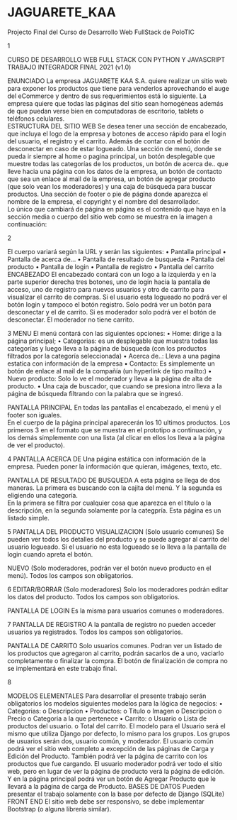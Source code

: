 # JAGUARETE_KAA
Projecto Final del Curso de Desarrollo Web FullStack de PoloTIC

  
 1 
 
 
CURSO DE DESARROLLO WEB FULL STACK 
CON PYTHON Y JAVASCRIPT 
TRABAJO INTEGRADOR FINAL 2021 (v1.0) 
 
ENUNCIADO 
La empresa JAGUARETE KAA S.A. quiere realizar un sitio web para exponer los productos  que tiene 
para  venderlos  aprovechando  el  auge  del  eCommerce  y  dentro  de  sus  requerimientos  está  lo 
siguiente. 
La  empresa  quiere  que  todas  las  páginas  del  sitio  sean  homogéneas  además  de  que  puedan  verse 
bien en computadoras de escritorio, tablets o teléfonos celulares.  
ESTRUCTURA DEL SITIO WEB 
Se desea tener una sección de encabezado, que incluya el logo de la empresa y botones de acceso 
rápido para el login del usuario, el registro y el carrito. Además de contar con el botón de desconectar 
en caso de estar logueado. 
Una sección de menú, donde se pueda ir siempre al home o pagina principal, un botón desplegable 
que muestre todas las categorías de los productos, un botón de acerca de.. que lleve hacia una página 
con los datos de la empresa, un botón de contacto que sea un enlace al mail de la empresa, un botón 
de agregar producto (que solo vean los moderadores) y una caja de búsqueda para buscar productos. 
Una  sección  de  footer  o  pie  de  página  donde  aparezca  el  nombre  de  la  empresa,  el  copyright  y  el 
nombre del desarrollador.  
Lo único que cambiará de página en página es el contenido que haya en la sección media o cuerpo 
del sitio web como se muestra en la imagen a continuación: 
  
 2 
 
El cuerpo variará según la URL y serán las siguientes: 
• Pantalla principal 
• Pantalla de acerca de... 
• Pantalla de resultado de busqueda 
• Pantalla del producto 
• Pantalla de login 
• Pantalla de registro 
• Pantalla del carrito 
ENCABEZADO 
El encabezado contará con un logo a la izquierda y en la parte superior derecha tres botones, uno de 
login hacia la pantalla de acceso, uno de registro para nuevos usuarios y otro de carrito para visualizar 
el  carrito  de  compras.  Si  el  usuario  esta  logueado  no  podrá  ver  el  botón  login  y  tampoco  el  botón 
registro. Solo podrá ver un botón para desconectar y el de carrito. 
Si es moderador solo podrá ver el botón de desconectar. El moderador no tiene carrito. 
 
  
 3 
MENU 
El menú contará con las siguientes opciones: 
• Home: dirige a la página principal; 
• Categorias: es un desplegable que muestra todas las categorías y luego lleva a la página de 
búsqueda (con los productos filtrados por la categoría seleccionada) 
• Acerca de..: Lleva a una pagina estatica con información de la empresa 
• Contacto: Es simplemente un botón de enlace al mail de la compañía (un hyperlink de tipo 
mailto:) 
• Nuevo producto: Solo lo ve el moderador y lleva a la página de alta de producto. 
• Una caja de buscador, que cuando se presiona intro lleva a la página de búsqueda filtrando 
con la palabra que se ingresó. 
 
PANTALLA PRINCIPAL 
En todas las pantallas el encabezado, el menú y el footer son iguales.  
En el cuerpo de la página principal aparecerán los 10 ultimos productos. Los primeros 3 en el 
formato que se muestra en el prototipo a continuación, y los demás simplemente con una lista (al 
clicar en ellos los lleva a la página de ver el producto). 
 
  
 4 
PANTALLA ACERCA DE 
Una página estática con información de la empresa. Pueden poner la información que quieran, 
imágenes, texto, etc. 
 
 
PANTALLA DE RESULTADO DE BUSQUEDA 
A esta página se llega de dos maneras. La primera es buscando con la cajita del menú. Y la segunda 
es eligiendo una categoría.  
En la primera se filtra por cualquier cosa que aparezca en el titulo o la descripción, en la segunda 
solamente por la categpría. 
Esta página es un listado simple. 
 
  
 5 
PANTALLA DEL PRODUCTO 
VISUALIZACION (Solo usuario comunes) 
Se pueden ver todos los detalles del producto y se puede agregar al carrito del usuario logueado. Si 
el usuario no esta logueado se lo lleva a la pantalla de login cuando apreta el botón. 
 
NUEVO (Solo moderadores, podrán ver el botón nuevo producto en el menú). Todos los campos son 
obligatorios. 
 
 
  
 6 
EDITAR/BORRAR (Solo moderadores) 
Solo los moderadores podrán editar los datos del producto. Todos los campos son obligatorios. 
 
PANTALLA DE LOGIN 
Es la misma para usuarios comunes o moderadores. 
 
  
 7 
PANTALLA DE REGISTRO 
A la pantalla de registro no pueden acceder usuarios ya registrados. Todos los campos son 
obligatorios. 
 
PANTALLA DE CARRITO 
Solo usuarios comunes. Podran ver un listado de los productos que agregaron al carrito, podrán 
sacarlos de a uno, vaciarlo completamente o finalizar la compra. El botón de finalización de compra 
no se implementará en este trabajo final. 
 
  
 8 
 
MODELOS ELEMENTALES 
Para desarrollar el presente trabajo serán obligatorios los modelos siguientes modelos para la lógica 
de negocios: 
• Categorias: 
o Descripcion 
• Productos: 
o Titulo 
o Imagen 
o Descripcion 
o Precio 
o Categoria a la que pertenece 
• Carrito: 
o Usuario 
o Lista de productos del usuario. 
o Total del carrito. 
El modelo para el Usuario será el mismo que utiliza Django por defecto, lo mismo para los grupos. 
Los grupos de usuarios serán dos, usuario común, y moderador. El usuario común podrá ver el sitio 
web completo a excepción de las páginas de Carga y Edición del Producto. También podrá ver la 
página de carrito con los productos que fue cargando. 
El usuario moderador podrá ver todo el sitio web, pero en lugar de ver la página de producto verá la 
página de edición. Y en la página principal podrá ver un botón de Agregar Producto que le llevará a 
la página de carga de Producto. 
BASES DE DATOS 
Pueden presentar el trabajo solamente con la base por defecto de Django (SQLite) 
FRONT END 
El sitio web debe ser responsivo, se debe implementar Bootstrap (o alguna librería similar). 
